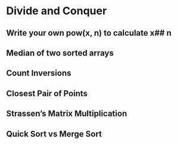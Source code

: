 # Divide and Conquer

##  Write your own pow(x, n) to calculate x## n
##  Median of two sorted arrays
##  Count Inversions
##  Closest Pair of Points
##  Strassen’s Matrix Multiplication
##  Quick Sort vs Merge Sort 
